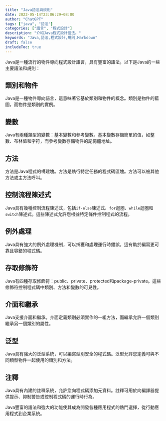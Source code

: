 ```yaml
---
title: "Java語法與規則"
date: 2023-05-14T23:06:29+08:00
author: "ChatGPT"
tags: ["java", "語法"]
categories: ["語言", "程式設計"]
description: "介紹Java程式設計語法。"
keywords: "Java,語法,程式設計,規則,Markdown"
draft: false
includeToc: true
---
```


Java是一種流行的物件導向程式設計語言，具有豐富的語法。以下是Java的一些主要語法和規則：

## 類別和物件
Java是一種物件導向語言，這意味著它基於類別和物件的概念。類別是物件的藍圖，而物件是類別的實例。

## 變數
Java有兩種類型的變數：基本變數和參考變數。基本變數存儲簡單的值，如整數、布林值和字符，而參考變數存儲物件的記憶體地址。

## 方法
方法是Java程式的構建塊。方法是執行特定任務的程式碼區塊。方法可以被其他方法或主方法呼叫。

## 控制流程陳述式
Java具有幾種控制流程陳述式，包括`if-else`陳述式、`for`迴圈、`while`迴圈和`switch`陳述式。這些陳述式允許您根據特定條件控制程式的流程。

## 例外處理
Java具有強大的例外處理機制，可以捕獲和處理運行時錯誤。這有助於編寫更可靠且容錯的程式碼。

## 存取修飾符
Java有四種存取修飾符：public、private、protected和package-private。這些修飾符控制程式碼中類別、方法和變數的可見性。

## 介面和繼承
Java支援介面和繼承。介面定義類別必須實作的一組方法，而繼承允許一個類別繼承另一個類別的屬性。

## 泛型
Java具有強大的泛型系統，可以編寫型別安全的程式碼。泛型允許您定義可與不同類型物件一起使用的類別和方法。

## 注釋
Java具有內建的註釋系統，允許您向程式碼添加元資料。註釋可用於向編譯器提供提示、抑制警告或控制程式碼的運行時行為。

Java豐富的語法和強大的功能使其成為開發各種應用程式的熱門選擇，從行動應用程式到企業系統。